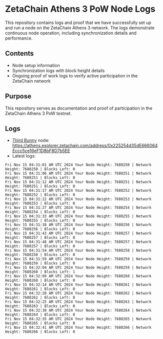 # ZetaChain Athens 3 PoW Node Logs
This repository contains logs and proof that we have successfully set up and run a node on the ZetaChain Athens 3 network. The logs demonstrate continuous node operation, including synchronization details and performance.

## Contents
- Node setup information
- Synchronization logs with block height details
- Ongoing proof of work logs to verify active participation in the ZetaChain network

## Purpose
This repository serves as documentation and proof of participation in the ZetaChain Athens 3 PoW testnet.

## Logs

- [Third Bunny](https://thirdbunny.xyz/) node: https://athens.explorer.zetachain.com/address/0x225254d35dE666064Eccc5ce16eF1D8bF8D7b5EE
- Latest logs:
```
Fri Nov 15 04:31:01 AM UTC 2024 Your Node Height: 7680250 | Network Height: 7680250 | Blocks Left: 0
Fri Nov 15 04:31:06 AM UTC 2024 Your Node Height: 7680251 | Network Height: 7680251 | Blocks Left: 0
Fri Nov 15 04:31:12 AM UTC 2024 Your Node Height: 7680251 | Network Height: 7680251 | Blocks Left: 0
Fri Nov 15 04:31:17 AM UTC 2024 Your Node Height: 7680252 | Network Height: 7680252 | Blocks Left: 0
Fri Nov 15 04:31:22 AM UTC 2024 Your Node Height: 7680253 | Network Height: 7680253 | Blocks Left: 0
Fri Nov 15 04:31:27 AM UTC 2024 Your Node Height: 7680254 | Network Height: 7680254 | Blocks Left: 0
Fri Nov 15 04:31:33 AM UTC 2024 Your Node Height: 7680255 | Network Height: 7680255 | Blocks Left: 0
Fri Nov 15 04:31:38 AM UTC 2024 Your Node Height: 7680256 | Network Height: 7680256 | Blocks Left: 0
Fri Nov 15 04:31:43 AM UTC 2024 Your Node Height: 7680257 | Network Height: 7680257 | Blocks Left: 0
Fri Nov 15 04:31:48 AM UTC 2024 Your Node Height: 7680257 | Network Height: 7680257 | Blocks Left: 0
Fri Nov 15 04:31:54 AM UTC 2024 Your Node Height: 7680258 | Network Height: 7680258 | Blocks Left: 0
Fri Nov 15 04:31:59 AM UTC 2024 Your Node Height: 7680259 | Network Height: 7680259 | Blocks Left: 0
Fri Nov 15 04:32:04 AM UTC 2024 Your Node Height: 7680259 | Network Height: 7680260 | Blocks Left: 1
Fri Nov 15 04:32:09 AM UTC 2024 Your Node Height: 7680260 | Network Height: 7680260 | Blocks Left: 0
Fri Nov 15 04:32:14 AM UTC 2024 Your Node Height: 7680261 | Network Height: 7680261 | Blocks Left: 0
Fri Nov 15 04:32:20 AM UTC 2024 Your Node Height: 7680262 | Network Height: 7680262 | Blocks Left: 0
Fri Nov 15 04:32:25 AM UTC 2024 Your Node Height: 7680263 | Network Height: 7680263 | Blocks Left: 0
Fri Nov 15 04:32:30 AM UTC 2024 Your Node Height: 7680264 | Network Height: 7680264 | Blocks Left: 0
Fri Nov 15 04:32:35 AM UTC 2024 Your Node Height: 7680265 | Network Height: 7680265 | Blocks Left: 0
Fri Nov 15 04:32:41 AM UTC 2024 Your Node Height: 7680266 | Network Height: 7680266 | Blocks Left: 0
```
